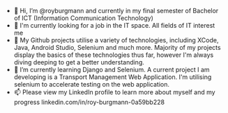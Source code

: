- 👋 Hi, I’m @royburgmann and currently in my final semester of Bachelor of ICT (Information Communication Technology)
- 👀 I'm currently looking for a job in the IT space. All fields of IT interest me
- 👀 My Github projects utilise a variety of technologies, including XCode, Java, Android Studio, Selenium and much more. Majority of my projects display the basics of these technologies thus far, however I'm always diving deeping to get a better understanding. 
- 🌱 I’m currently learning Django and Selenium. A current project I am developing is a Transport Management Web Application. I'm utilising selenium to accelerate testing on the web application.
- 📫 Please view my LinkedIn profile to learn more about myself and my progress linkedin.com/in/roy-burgmann-0a59bb228

<!---
royburgmann/royburgmann is a ✨ special ✨ repository because its `README.md` (this file) appears on your GitHub profile.
You can click the Preview link to take a look at your changes.
--->
